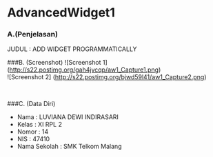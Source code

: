 # AdvancedWidget1

### A.(Penjelasan)
JUDUL : ADD WIDGET PROGRAMMATICALLY
    <br>

###B. (Screenshot)
![Screenshot 1] (http://s22.postimg.org/gah4jvcqp/aw1_Capture1.png) <br>
![Screenshot 2] (http://s22.postimg.org/bjwd59l41/aw1_Capture2.png) <br>

<br>

###C. (Data Diri)
- Nama          : LUVIANA DEWI INDIRASARI
- Kelas         : XI RPL 2
- Nomor         : 14
- NIS           : 47410
- Nama Sekolah  : SMK Telkom Malang

